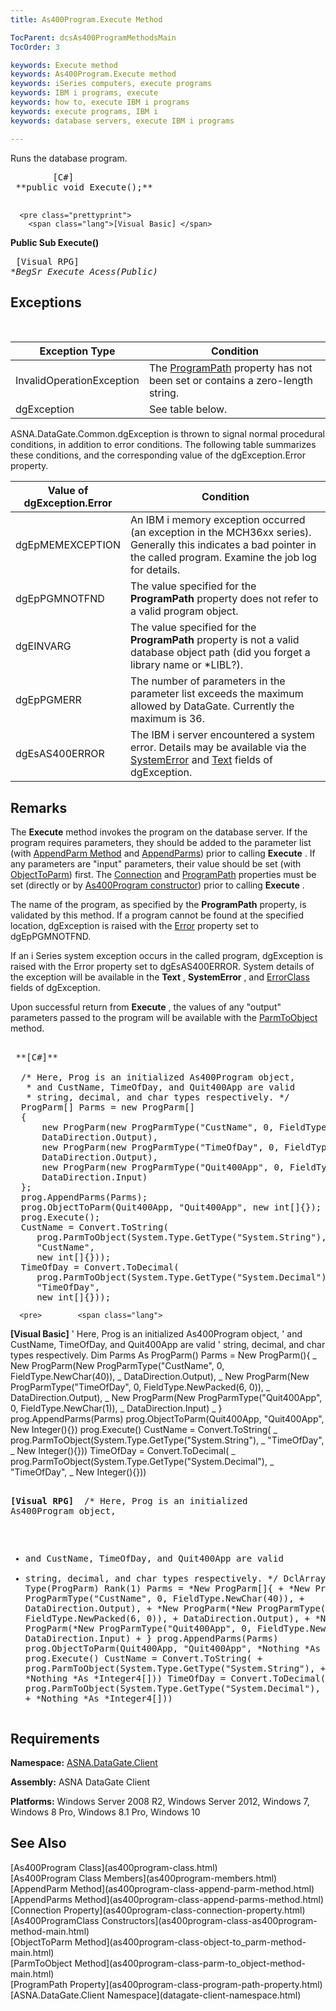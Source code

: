 ```yaml
---
title: As400Program.Execute Method

TocParent: dcsAs400ProgramMethodsMain
TocOrder: 3

keywords: Execute method
keywords: As400Program.Execute method
keywords: iSeries computers, execute programs
keywords: IBM i programs, execute
keywords: how to, execute IBM i programs
keywords: execute programs, IBM i
keywords: database servers, execute IBM i programs

---
```


Runs the database program.
<pre class="prettyprint">
        <span class="lang">[C#]</span>
 **public void Execute();** 
      </pre>
      <pre class="prettyprint">
        <span class="lang">[Visual Basic] </span>
 **Public Sub Execute()** 
      </pre>
      <pre class="prettyprint">
        <span class="lang">[Visual RPG]</span>
 **BegSr Execute Acess(*Public)** 
      </pre>

## Exceptions

<br />



| Exception Type | Condition |
| ---- | ---- |
| InvalidOperationException | The [ProgramPath](as400program-class-program-path-property.html) property has not been set or contains a zero-length string. |
| dgException | See table below. |



ASNA.DataGate.Common.dgException is thrown to signal normal procedural conditions, in addition to error conditions. The following table summarizes these conditions, and the corresponding value of the dgException.Error property.
<br />



| Value of 							<br /> 							dgException.Error | Condition |
| ---- | ---- |
| dgEpMEMEXCEPTION | An IBM i memory exception occurred (an exception in the MCH36xx series). Generally this indicates a bad pointer in the called program. Examine the job log for details. |
| dgEpPGMNOTFND | The value specified for the **ProgramPath** property does not refer to a valid program object. |
| dgEINVARG | The value specified for the **ProgramPath** property is not a valid database object path (did you forget a library name or *LIBL?). |
| dgEpPGMERR | The number of parameters in the parameter list exceeds the maximum allowed by DataGate. Currently the maximum is 36. |
| dgEsAS400ERROR | The IBM i server encountered a system error. Details may be available via the [ SystemError](dgexception-class-system-error-field.html) and [Text](disconnectingfroma-database.html) fields of dgException. |



## Remarks

The **Execute** method invokes the program on the database server. If the program requires parameters, they should be added to the parameter list (with [AppendParm Method](as400program-class-append-parm-method.html) and [AppendParms](as400program-class-append-parms-method.html)) prior to calling **Execute** . If any parameters are "input" parameters, their value should be set (with [ ObjectToParm](as400program-class-object-to_parm-method-main.html)) first. The [ Connection](as400program-class-connection-property.html) and [ProgramPath](as400program-class-program-path-property.html) properties must be set (directly or by [ As400Program constructor](as400program-class-as400program-method-main.html)) prior to calling **Execute** .

The name of the program, as specified by the **ProgramPath** property, is validated by this method. If a program cannot be found at the specified location, dgException is raised with the [ Error](dgexception-class-error-field.html) property set to dgEpPGMNOTFND.

If an i Series system exception occurs in the called program, dgException is raised with the Error property set to dgEsAS400ERROR. System details of the exception will be available in the **Text** , **SystemError** , and [ErrorClass](dgexception-class-error-class-field.html) fields of dgException.

Upon successful return from **Execute** , the values of any "output" parameters passed to the program will be available with the [ ParmToObject](as400program-class-parm-to_object-method-main.html) method.
<pre>
        <span class="lang">
 **[C#]** 
        </span>
  /* Here, Prog is an initialized As400Program object, 
   * and CustName, TimeOfDay, and Quit400App are valid
   * string, decimal, and char types respectively. */
  ProgParm[] Parms = new ProgParm[]
  {
      new ProgParm(new ProgParmType("CustName", 0, FieldType.NewChar(40)),
      DataDirection.Output),
      new ProgParm(new ProgParmType("TimeOfDay", 0, FieldType.NewPacked(6, 0)),
      DataDirection.Output),
      new ProgParm(new ProgParmType("Quit400App", 0, FieldType.NewChar(1)),
      DataDirection.Input)
  };
  prog.AppendParms(Parms);
  prog.ObjectToParm(Quit400App, "Quit400App", new int[]{});
  prog.Execute();
  CustName = Convert.ToString(
     prog.ParmToObject(System.Type.GetType("System.String"),
     "CustName",
     new int[]{}));
  TimeOfDay = Convert.ToDecimal(
     prog.ParmToObject(System.Type.GetType("System.Decimal"),
     "TimeOfDay",
     new int[]{}));              </pre>
      <pre>        <span class="lang">
 **[Visual Basic]** 
        </span>
  ' Here, Prog is an initialized As400Program object,
  ' and CustName, TimeOfDay, and Quit400App are valid
  ' string, decimal, and char types respectively.
  Dim Parms As ProgParm()
  Parms = New ProgParm(){ _
     New ProgParm(New ProgParmType("CustName", 0, FieldType.NewChar(40)), _
     DataDirection.Output), _
     New ProgParm(New ProgParmType("TimeOfDay", 0, FieldType.NewPacked(6, 0)), _
     DataDirection.Output), _
     New ProgParm(New ProgParmType("Quit400App", 0, FieldType.NewChar(1)), _
     DataDirection.Input) _
  }
  prog.AppendParms(Parms)
  prog.ObjectToParm(Quit400App, "Quit400App", New Integer(){})
  prog.Execute()
  CustName = Convert.ToString( _
     prog.ParmToObject(System.Type.GetType("System.String"), _
     "TimeOfDay", _
     New Integer(){}))
  TimeOfDay = Convert.ToDecimal( _
     prog.ParmToObject(System.Type.GetType("System.Decimal"), _
     "TimeOfDay", _
     New Integer(){}))
</pre>
      <pre class="prettyprint">
        <span class="lang">
 **[Visual RPG]** 
        </span>
  /* Here, Prog is an initialized As400Program object, 
   * and CustName, TimeOfDay, and Quit400App are valid
   * string, decimal, and char types respectively. */
  DclArray Parms Type(ProgParm) Rank(1)
  Parms = *New ProgParm[]{ +
      *New ProgParm(*New ProgParmType("CustName", 0, FieldType.NewChar(40)), +
      DataDirection.Output), +
      *New ProgParm(*New ProgParmType("TimeOfDay", 0, FieldType.NewPacked(6, 0)), +
      DataDirection.Output), +
      *New ProgParm(*New ProgParmType("Quit400App", 0, FieldType.NewChar(1)), +
      DataDirection.Input) +
  }
  prog.AppendParms(Parms)
  prog.ObjectToParm(Quit400App, "Quit400App", *Nothing *As *Integer4[])
  prog.Execute()
  CustName = Convert.ToString( +
     prog.ParmToObject(System.Type.GetType("System.String"), +
     "CustName", +
     *Nothing *As *Integer4[]))
  TimeOfDay = Convert.ToDecimal( +
     prog.ParmToObject(System.Type.GetType("System.Decimal"), +
     "TimeOfDay", +
     *Nothing *As *Integer4[]))</pre>

## Requirements

**Namespace:** [ASNA.DataGate.Client](datagate-client-namespace.html) 

**Assembly:** ASNA DataGate Client

**Platforms:** Windows Server 2008 R2, Windows Server 2012, Windows 7, Windows 8 Pro, Windows 8.1 Pro, Windows 10
## See Also

<dl />
      [As400Program Class](as400program-class.html)
      <br />
      [As400Program Class Members](as400program-members.html)
      <br />
      [AppendParm Method](as400program-class-append-parm-method.html)
      <br />
      [AppendParms Method](as400program-class-append-parms-method.html)
      <br />
      [Connection Property](as400program-class-connection-property.html)
      <br />
      [As400ProgramClass 
					Constructors](as400program-class-as400program-method-main.html)
      <br />
      [ObjectToParm Method](as400program-class-object-to_parm-method-main.html)
      <br />
      [ParmToObject Method](as400program-class-parm-to_object-method-main.html)
      <br />
      [ProgramPath Property](as400program-class-program-path-property.html)
      <br />
      [ASNA.DataGate.Client Namespace](datagate-client-namespace.html)

